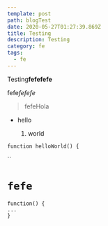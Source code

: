 ```yaml
---
template: post
path: blogTest
date: 2020-05-27T01:27:39.869Z
title: Testing
description: Testing
category: fe
tags:
  - fe
---
```

Testing**fefefefe**

fefe*fefefe*

> fefeHola

* hello

  1. world

`function helloWorld() {`

``

# `fefe`



```
function() {
...
}
```